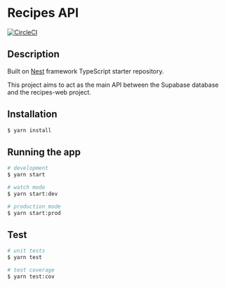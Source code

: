 # Recipes API

[![CircleCI](https://dl.circleci.com/status-badge/img/gh/Summer-Coding/recipes-server/tree/main.svg?style=svg)](https://dl.circleci.com/status-badge/redirect/gh/Summer-Coding/recipes-server/tree/main)

## Description

Built on [Nest](https://github.com/nestjs/nest) framework TypeScript starter repository.

This project aims to act as the main API between the Supabase database and the recipes-web project.

## Installation

```bash
$ yarn install
```

## Running the app

```bash
# development
$ yarn start

# watch mode
$ yarn start:dev

# production mode
$ yarn start:prod
```

## Test

```bash
# unit tests
$ yarn test

# test coverage
$ yarn test:cov
```
